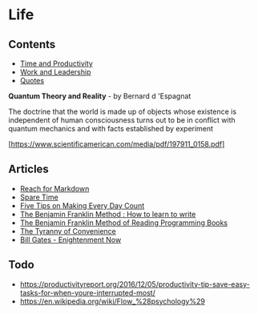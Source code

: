 # Life

## Contents

- [Time and Productivity](https://github.com/billyxs/notes.md/blob/master/life/TIME_PRODUCTIVITY.md)
- [Work and Leadership](https://github.com/billyxs/notes.md/blob/master/life/WORK_LEADERSHIP.md)
- [Quotes](https://github.com/billyxs/notes.md/blob/master/life/QUOTES.md)

**Quantum Theory and Reality** - by Bernard d 'Espagnat

The doctrine that the world is made up of objects whose existence
is independent of human consciousness turns out to be in conflict
with quantum mechanics and with facts established by experiment

[https://www.scientificamerican.com/media/pdf/197911_0158.pdf]


## Articles

+ [Reach for Markdown](https://blog.jez.io/reach-for-markdown/)
+ [Spare Time](https://www.brainpickings.org/2018/01/24/ursula-k-le-guin-spare-time/)
+ [Five Tips on Making Every Day Count](https://www.virgin.com/richard-branson/five-tips-making-every-day-count)
+ [The Benjamin Franklin Method : How to learn to write](https://medium.com/personal-growth/the-benjamin-franklin-method-how-to-actually-learn-to-write-1ac4ebc7c3a7)
+ [The Benjamin Franklin Method of Reading Programming Books](http://www.pathsensitive.com/2018/01/the-benjamin-franklin-method-of-reading.html?m=1)
+ [The Tyranny of Convenience](https://mobile.nytimes.com/2018/02/16/opinion/sunday/tyranny-convenience.html?referer=https://news.ycombinator.com/)
+ [Bill Gates - Enightenment Now](https://www.gatesnotes.com/Books/Enlightenment-Now)


## Todo

+ https://productivityreport.org/2016/12/05/productivity-tip-save-easy-tasks-for-when-youre-interrupted-most/
+ https://en.wikipedia.org/wiki/Flow_%28psychology%29
